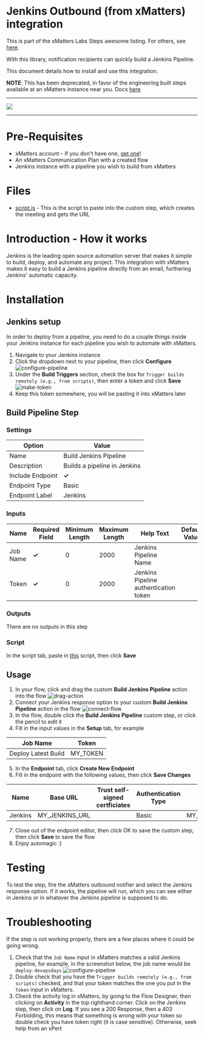 # Jenkins Outbound (from xMatters) integration
This is part of the xMatters Labs Steps awesome listing. For others, see [here](https://github.com/xmatters/xMatters-Labs-Flow-Steps).

With this library, notification recipients can quickly build a Jenkins Pipeline.

This document details how to install and use this integration. 

**NOTE**: This has been deprecated, in favor of the engineering built steps available at an xMatters instance near you. Docs [here](https://help.xmatters.com/ondemand/xmodwelcome/flowdesigner/jenkins-steps.htm?cshid=JenkinsSteps)

---------

<kbd>
<img src="https://github.com/xmatters/xMatters-Labs/raw/master/media/disclaimer.png">
</kbd>

---------
# Pre-Requisites
* xMatters account - If you don't have one, [get one](https://www.xmatters.com)! 
* An xMatters Communication Plan with a created flow
* Jenkins instance with a pipeline you wish to build from xMatters

# Files
* [script.js](./script.js) - This is the script to paste into the custom step, which creates the meeting and gets the URL

# Introduction - How it works
Jenkins is the leading open source automation server that makes it simple to build, deploy, and automate any project. This integration with xMatters makes it easy to build a Jenkins pipeline directly from an email, furthering Jenkins' automatic capacity.

# Installation
## Jenkins setup
In order to deploy from a pipeline, you need to do a couple things inside your Jenkins instance for each pipeline you wish to automate with xMatters.

1. Navigate to your Jenkins instance
2. Click the dropdown next to your pipeline, then click **Configure**
![configure-pipeline](./media/configure-pipeline.png)
3. Under the **Build Triggers** section, check the box for `Trigger builds remotely (e.g., from scripts)`, then enter a token and click **Save**
![make-token](./media/make-token.png)
4. Keep this token somewhere, you will be pasting it into xMatters later

## Build Pipeline Step

### Settings

| Option                     | Value                                   |
| ---------------------- | ------------------------------- |
| Name                      | Build Jenkins Pipeline         |
| Description             | Builds a pipeline in Jenkins |
| Include Endpoint    | **✓**                                     |
| Endpoint Type        | Basic                                    |
| Endpoint Label       | Jenkins                                |

### Inputs

| Name | Required Field | Minimum Length | Maximum Length | Help Text | Default Value | Multiline |
| ------- | ---------------- | -------------------- | -------------------- | ----------- | --------------- | --------- |
| Job Name | **✓** | 0 | 2000 | Jenkins Pipeline Name |  |  |
| Token | **✓** | 0 | 2000 | Jenkins Pipeline authentication token |  |  |


### Outputs
There are no outputs in this step

### Script
In the script tab, paste in [this](./script.js) script, then click **Save**

## Usage
1. In your flow, click and drag the custom **Build Jenkins Pipeline** action into the flow
![drag-action](./media/drag-action.png)
2. Connect your Jenkins response option to your custom **Build Jenkins Pipeline** action in the flow
![connect-flow](./media/connect-flow.png)
3. In the flow, double click the **Build Jenkins Pipeline** custom step, or click the pencil to edit it
4. Fill in the input values in the **Setup** tab, for example

| Job Name | Token | 
| --- | --- |
| Deploy Latest Build | MY_TOKEN |

5. In the **Endpoint** tab, click **Create New Endpoint**
6. Fill in the endpoint with the following values, then click **Save Changes**

| Name | Base URL | Trust self-signed certficiates | Authentication Type | Username | Password |
| --- | --- | --- | --- | --- | --- |
| Jenkins | MY_JENKINS_URL | | Basic | MY_JENKINS_USERNAME | MY_JENKINS_PASSWORD |

7. Close out of the endpoint editor, then click OK to save the custom step, then click **Save** to save the flow
8. Enjoy automagic :)

# Testing
To test the step, fire the xMatters outbound notifier and select the Jenkins response option. If it works, the pipeline will run, which you can see either in Jenkins or in whatever the Jenkins pipeline is supposed to do.

# Troubleshooting
If the step is not working properly, there are a few places where it could be going wrong.
1. Check that the `Job Name` input in xMatters matches a valid Jenkins pipeline, for example, in the screenshot below, the job name would be `deploy-devopsdays`
![configure-pipeline](./media/configure-pipeline.png)
2. Double check that you have the `Trigger builds remotely (e.g., from scripts)` checked, and that your token matches the one you put in the `Token` input in xMatters.
3. Check the activity log in xMatters, by going to the Flow Designer, then clicking on **Activity** in the top righthand corner. Click on the Jenkins step, then click on **Log**. If you see a 200 Response, then a 403 Forbidding, this means that something is wrong with your token so double check you have token right (it is case sensitive). Otherwise, seek help from an xPert
